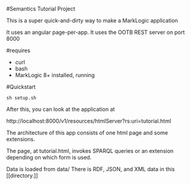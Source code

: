 #Semantics Tutorial Project

This is a super quick-and-dirty way to make a MarkLogic application

It uses an angular page-per-app.  It uses the OOTB REST server on port 8000

#requires

* curl
* bash
* MarkLogic 8+ installed, running

#Quickstart

```
sh setup.sh
```

After this, you can look at the application at

http://localhost:8000/v1/resources/htmlServer?rs:uri=tutorial.html

The architecture of this app consists of one html page and some extensions.

The page, at tutorial.html, invokes SPARQL queries or an extension depending on 
which form is used.

Data is loaded from data/  There is RDF, JSON, and XML data in this [[directory.]]

